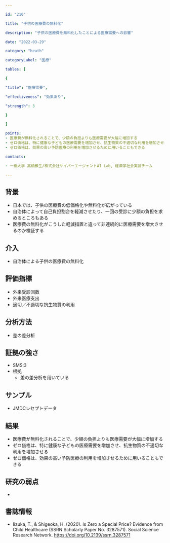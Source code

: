 ```yaml
---

id: "210"

title: "子供の医療費の無料化"

description: "子供の医療費を無料化したことによる医療需要への影響"

date: "2022-03-29"

category: "heath"

categoryLabel: "医療"

tables: [

{

"title": "医療需要",

"effectiveness": "効果あり",

"strength": 3

}

]

points:
- 医療費が無料化されることで、少額の負担よりも医療需要が大幅に増加する
- ゼロ価格は、特に健康な子どもの医療需要を増加させ、抗生物質の不適切な利用を増加させる
- ゼロ価格は、効果の高い予防医療の利用を増加させるために用いることもできる

contacts:

- 一橋大学 高橋雅生/株式会社サイバーエージェントAI Lab, 経済学社会実装チーム

---
```


## 背景
- 日本では、子供の医療費の低価格化や無料化が広がっている
- 自治体によって自己負担割合を軽減させたり、一回の受診に少額の負担を求めるところもある
- 医療費の無料化がこうした軽減措置と違って非連続的に医療需要を増大させるのか検証する

## 介入
- 自治体による子供の医療費の無料化

## 評価指標
- 外来受診回数
- 外来医療支出
- 適切／不適切な抗生物質の利用

## 分析方法
- 差の差分析

## 証拠の強さ

- SMS:3
- 根拠
    - 差の差分析を用いている

## サンプル
- JMDCレセプトデータ

## 結果
- 医療費が無料化されることで、少額の負担よりも医療需要が大幅に増加する
- ゼロ価格は、特に健康な子どもの医療需要を増加させ、抗生物質の不適切な利用を増加させる
- ゼロ価格は、効果の高い予防医療の利用を増加させるために用いることもできる

## 研究の弱点
- 

## 書誌情報
- Iizuka, T., & Shigeoka, H. (2020). Is Zero a Special Price? Evidence from Child Healthcare (SSRN Scholarly Paper No. 3287571). Social Science Research Network. https://doi.org/10.2139/ssrn.3287571

